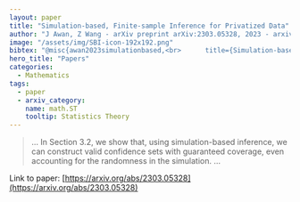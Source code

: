 ```yaml
---
layout: paper
title: "Simulation-based, Finite-sample Inference for Privatized Data"
author: "J Awan, Z Wang - arXiv preprint arXiv:2303.05328, 2023 - arxiv.org"
image: "/assets/img/SBI-icon-192x192.png"
bibtex: "@misc{awan2023simulationbased,<br>      title={Simulation-based, Finite-sample Inference for Privatized Data}, <br>      author={Jordan Awan and Zhanyu Wang},<br>      year={2023},<br>      eprint={2303.05328},<br>      archivePrefix={arXiv},<br>      primaryClass={math.ST}<br>}"
hero_title: "Papers"
categories:
  - Mathematics
tags:
  - paper
  - arxiv_category:
    name: math.ST
    tooltip: Statistics Theory
---
```

>… In Section 3.2, we show that, using simulation-based inference, we can construct valid confidence sets with guaranteed coverage, even accounting for the randomness in the simulation. …

Link to paper: [https://arxiv.org/abs/2303.05328](https://arxiv.org/abs/2303.05328)


